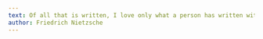 ```yaml
---
text: Of all that is written, I love only what a person has written with his own blood.
author: Friedrich Nietzsche
---
```

